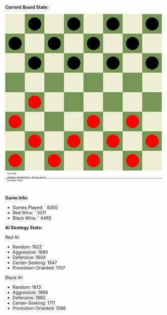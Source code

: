 
**Current Board State:**  
<!-- START_GIF -->
![Checkers Game](./checkers_game.gif)
<!-- END_GIF -->

**Game Info:**  
- Games Played: `<!-- GAMES_PLAYED --> 8260
- Red Wins: `<!-- RED_WINS --> 3011
- Black Wins: `<!-- BLACK_WINS --> 4465

<!-- AI_STATS -->
**AI Strategy Stats:**

Red AI:
- Random: 1622
- Aggressive: 1680
- Defensive: 1604
- Center-Seeking: 1647
- Promotion-Oriented: 1707

Black AI:
- Random: 1613
- Aggressive: 1668
- Defensive: 1682
- Center-Seeking: 1711
- Promotion-Oriented: 1586
